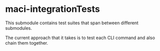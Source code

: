 # maci-integrationTests

This submodule contains test suites that span between different submodules.

The current approach that it takes is to test each CLI command and also chain
them together.
